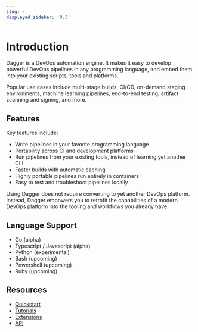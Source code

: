 ```yaml
---
slug: /
displayed_sidebar: '0.3'
---
```


# Introduction

Dagger is a DevOps automation engine. It makes it easy to develop powerful DevOps pipelines in any programming language, and embed them into your existing scripts, tools and platforms.

Popular use cases include multi-stage builds, CI/CD, on-demand staging environments, machine learning pipelines, end-to-end testing, artifact scanning and signing, and more.

## Features

Key features include:

* Write pipelines in your favorite programming language
* Portability across CI and development platforms
* Run pipelines from your existing tools, instead of learning yet another CLI
* Faster builds with automatic caching
* Highly portable pipelines run entirely in containers
* Easy to test and troubleshoot pipelines locally

Using Dagger does not require converting to yet another DevOps platform. Instead, Dagger empowers you to retrofit the capabilities of a modern DevOps platform into the tooling and workflows you already have.

## Language Support

* Go (alpha)
* Typescript / Javascript (alpha)
* Python (experimental)
* Bash (upcoming)
* Powershell (upcoming)
* Ruby (upcoming)

## Resources

- [Quickstart](./get-started/bvtz9-get-started.md)
- [Tutorials](./tutorials/)
- [Extensions](./extensions/)
- [API](./reference/api/)

